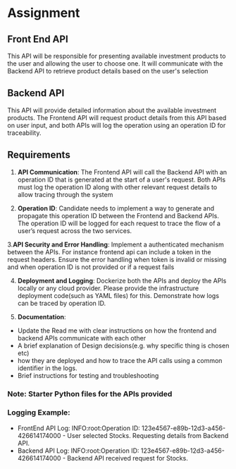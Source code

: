 # Assignment

## Front End API
This API will be responsible for presenting available investment products to the user and allowing the user to choose one. 
It will communicate with the Backend API to retrieve product details based on the user's selection

## Backend API
This API will provide detailed information about the available investment products. The Frontend API will request product details from this API based on user input, and both APIs will log the operation using an operation ID for traceability.

## Requirements
1. **API Communication**: The Frontend API will call the Backend API with an operation ID that is generated at the start of a user's request. Both APIs must log the operation ID along with other relevant request details to allow tracing through the system

2. **Operation ID**: Candidate needs to implement a way to generate and propagate this operation ID between the Frontend and Backend APIs. The operation ID will be logged for each request to trace the flow of a user’s request across the two services.

3.**API Security and Error Handling**: Implement a authenticated mechanism between the APIs. For instance frontend api can include a token in the request headers. Ensure the error handling when token is invalid or missing and when operation ID is not provided or if a request fails

4. **Deployment and Logging**: Dockerize both the APIs and deploy the APIs locally or any cloud provider. Please provide the infrastructure deployment code(such as YAML files) for this. Demonstrate how logs can be traced by operation ID.

5. **Documentation**: 
- Update the Read me with clear instructions on how the frontend and backend APIs communicate with each other
- A brief explanation of Design decisions(e.g. why specific thing is chosen etc)
- how they are deployed and how to trace the API calls using a common identifier in the logs.
- Brief instructions for testing and troubleshooting

### Note: Starter Python files for the APIs provided

### Logging Example:
- FrontEnd API Log: 
INFO:root:Operation ID: 123e4567-e89b-12d3-a456-426614174000 - User selected Stocks. Requesting details from Backend API.
- Backend API Log: 
INFO:root:Operation ID: 123e4567-e89b-12d3-a456-426614174000 - Backend API received request for Stocks.


